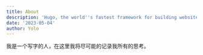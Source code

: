 ```yaml
---
title: About
description: 'Hugo, the world''s fastest framework for building websites'
date: '2023-05-04'
author: Yolo
---
```


我是一个写字的人，在这里我将尽可能的记录我所有的思考。
